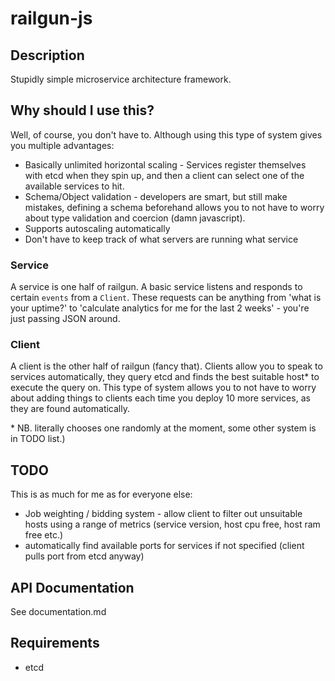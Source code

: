 railgun-js
==========

Description
----------
Stupidly simple microservice architecture framework.

Why should I use this?
----------------------

Well, of course, you don't have to. Although using this type of system gives you multiple advantages:

- Basically unlimited horizontal scaling - Services register themselves with etcd when they spin up, and then a client can select one of the available services to hit.
- Schema/Object validation - developers are smart, but still make mistakes, defining a schema beforehand allows you to not have to worry about type validation and coercion (damn javascript).
- Supports autoscaling automatically
- Don't have to keep track of what servers are running what service

### Service

A service is one half of railgun. A basic service listens and responds to certain `events` from a `Client`. These requests can be anything from 'what is your uptime?' to 'calculate analytics for me for the last 2 weeks' - you're just passing JSON around. 

### Client

A client is the other half of railgun (fancy that). Clients allow you to speak to services automatically, they query etcd and finds the best suitable host* to execute the query on. This type of system allows you to not have to worry about adding things to clients each time you deploy 10 more services, as they are found automatically.

\* NB. literally chooses one randomly at the moment, some other system is in TODO list.)

TODO
----

This is as much for me as for everyone else:

- Job weighting / bidding system - allow client to filter out unsuitable hosts using a range of metrics (service version, host cpu free, host ram free etc.)
- automatically find available ports for services if not specified (client pulls port from etcd anyway)

API Documentation
------------

See documentation.md

Requirements
------------

- etcd